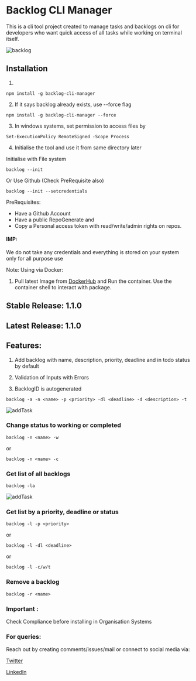 # Backlog CLI Manager

This is a cli tool project created to manage tasks and backlogs on cli for developers who want quick access of all tasks while working on terminal itself.

![backlog](assets/backlog.png)

## Installation

1. 
``` 
npm install -g backlog-cli-manager 
```

2. If it says backlog already exists, use --force flag
``` 
npm install -g backlog-cli-manager --force 
```

3. In windows systems, set permission to access files by

``` 
Set-ExecutionPolicy RemoteSigned -Scope Process 
```

4. Initialise the tool and use it from same directory later

Initialise with File system
```
backlog --init
```

Or Use Github (Check PreRequisite also)
```
backlog --init --setcredentials
```
PreRequisites:

* Have a Github Account
* Have a public RepoGenerate and 
* Copy a Personal access token with read/write/admin rights on repos. 

#### IMP: 
We do not take any credentials and everything is stored on your system only for all purpose use

Note: Using via Docker:

1. Pull latest Image from [DockerHub](https://hub.docker.com/repository/docker/shivamtech29/backlog-cli-manager) and Run the container. Use the container shell to interact with package.


## Stable Release: 1.1.0

## Latest Release: 1.1.0

## Features:

1. Add backlog with name, description, priority, deadline and in todo status by default

2. Validation of Inputs with Errors 

3. BacklogID is autogenerated

``` backlog -a -n <name> -p <priority> -dl <deadline> -d <description> -t ```

![addTask](assets/addTask.png)

### Change status to working or completed

``` backlog -n <name> -w ```

or

``` backlog -n <name> -c ```

### Get list of all backlogs

``` backlog -la ```

![addTask](assets/list.png)

### Get list by a priority, deadline or status

``` backlog -l -p <priority> ```

or

``` backlog -l -dl <deadline> ```

or

``` backlog -l -c/w/t ```

### Remove a backlog

``` backlog -r <name> ```

### Important : 
Check Compliance before installing in Organisation Systems

### For queries: 
Reach out by creating comments/issues/mail or connect to social media via:

[Twitter](https://twitter.com/Agarwal__Shivam)

[LinkedIn](https://www.linkedin.com/in/shivam-agarwal-profile)